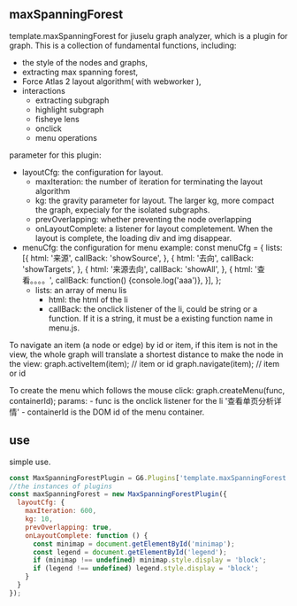 ## maxSpanningForest

template.maxSpanningForest for jiuselu graph analyzer, which is a plugin for graph. This is a collection of fundamental functions, including:
- the style of the nodes and graphs,
- extracting max spanning forest, 
- Force Atlas 2 layout algorithm( with webworker ), 
- interactions
  - extracting subgraph
  - highlight subgraph
  - fisheye lens
  - onclick
  - menu operations

parameter for this plugin:
- layoutCfg: the configuration for layout.
  - maxIteration: the number of iteration for terminating the layout algorithm
  - kg: the gravity parameter for layout. The larger kg, more compact the graph, expecialy for the isolated subgraphs.
  - prevOverlapping: whether preventing the node overlapping
  - onLayoutComplete: a listener for layout completement. When the layout is complete, the loading div and img disappear.
- menuCfg: the configuration for menu
  example: 
    const menuCfg = {
      lists: [{
        html: '来源',
        callBack: 'showSource',
      },
      {
        html: '去向',
        callBack: 'showTargets',
      },
      {
        html: '来源去向',
        callBack: 'showAll',
      },
      {
        html: '查看。。。。',
        callBack: function() {console.log('aaa')},
      }],
    };
    - lists: an array of menu lis
      - html: the html of the li
      - callBack: the onclick listener of the li, could be string or a function. If it is a string, it must be a existing function name in menu.js.

To navigate an item (a node or edge) by id or item, if this item is not in the view, the whole graph will translate a shortest distance to make the node in the view:
  graph.activeItem(item); // item or id
  graph.navigate(item); // item or id

To create the menu which follows the mouse click:
  graph.createMenu(func, containerId); 
    params: 
    - func is the onclick listener for the li '查看单页分析详情'
    - containerId is the DOM id of the menu container.
  
## use

simple use.

```js
const MaxSpanningForestPlugin = G6.Plugins['template.maxSpanningForest'];
//the instances of plugins
const maxSpanningForest = new MaxSpanningForestPlugin({
  layoutCfg: {
    maxIteration: 600,
    kg: 10,
    prevOverlapping: true,
    onLayoutComplete: function () {
      const minimap = document.getElementById('minimap');
      const legend = document.getElementById('legend');
      if (minimap !== undefined) minimap.style.display = 'block';
      if (legend !== undefined) legend.style.display = 'block';
    }
  }
});

      
```